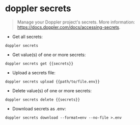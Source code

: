 # doppler secrets

> Manage your Doppler project's secrets.
> More information: <https://docs.doppler.com/docs/accessing-secrets>.

- Get all secrets:

`doppler secrets`

- Get value(s) of one or more secrets:

`doppler secrets get {{secrets}}`

- Upload a secrets file:

`doppler secrets upload {{path/to/file.env}}`

- Delete value(s) of one or more secrets:

`doppler secrets delete {{secrets}}`

- Download secrets as .env:

`doppler secrets download --format=env --no-file >.env`

